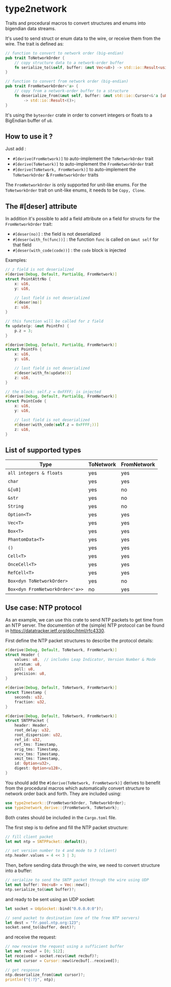 # type2network
Traits and procedural macros to convert structures and enums into bigendian data streams.

It's used to send struct or enum data to the wire, or receive them from the wire.
The trait is defined as:

```rust
// function to convert to network order (big-endian)
pub trait ToNetworkOrder {
    // copy structure data to a network-order buffer
    fn serialize_to(&self, buffer: &mut Vec<u8>) -> std::io::Result<usize>;
}

// function to convert from network order (big-endian)
pub trait FromNetworkOrder<'a> {
    // copy from a network-order buffer to a structure
    fn deserialize_from(&mut self, buffer: &mut std::io::Cursor<&'a [u8]>)
        -> std::io::Result<()>;
}
```

It's using the ```byteorder``` crate in order to convert integers or floats to a BigEndian buffer of ```u8```.

## How to use it ?

Just add :

* ```#[derive(FromNetwork)]``` to auto-implement the ```ToNetworkOrder``` trait
* ```#[derive(ToNetwork)]``` to auto-implement the ```FromNetworkOrder``` trait
* ```#[derive(ToNetwork, FromNetwork)]``` to auto-implement the ```ToNetworkOrder``` & ```FromNetworkOrder``` traits

The ```FromNetworkOrder``` is only supported for unit-like enums. For the ```ToNetworkOrder``` trait on unit-like enums, it needs to be ```Copy, Clone```.

## The #[deser] attribute
In addition it's possible to add a field attribute on a field for structs for the ```FromNetworkOrder``` trait:

* ```#[deser(no)]``` : the field is not deserialized
* ```#[deser(with_fn(func))]``` : the function ```func``` is called on ```&mut self``` for that field
* ```#[deser(with_code(code))]``` : the ```code``` block is injected

Examples:

```rust
// z field is not deserialized
#[derive(Debug, Default, PartialEq, FromNetwork)]
struct PointAttrNo {
    x: u16,
    y: u16,

    // last field is not deserialized
    #[deser(no)]
    z: u16,
}

// this function will be called for z field
fn update(p: &mut PointFn) {
    p.z = 3;
}

#[derive(Debug, Default, PartialEq, FromNetwork)]
struct PointFn {
    x: u16,
    y: u16,

    // last field is not deserialized
    #[deser(with_fn(update))]
    z: u16,
}

// the block: self.z = 0xFFFF; is injected
#[derive(Debug, Default, PartialEq, FromNetwork)]
struct PointCode {
    x: u16,
    y: u16,

    // last field is not deserialized
    #[deser(with_code(self.z = 0xFFFF;))]
    z: u16,
}
```

## List of supported types

| Type    | ToNetwork | FromNetwork |
| -------- | ------- |------- |
| ```all integers & floats```  |yes    |yes|
| ```char``` | yes     |yes|
| ```&[u8]``` | yes     |no|
| ```&str``` | yes     |no|
| ```String``` | yes     |no|
| ```Option<T>``` | yes     |yes|
| ```Vec<T>``` | yes     |yes|
| ```Box<T>``` | yes     |yes|
| ```PhantomData<T>``` | yes     |yes|
| ```()``` | yes     |yes|
| ```Cell<T>``` | yes     |yes|
| ```OnceCell<T>``` | yes     |yes|
| ```RefCell<T>``` | yes     |yes|
| ```Box<dyn ToNetworkOrder>``` | yes     |no|
| ```Box<dyn FromNetworkOrder<'a>>``` | no     |yes|




## Use case: NTP protocol
As an example, we can use this crate to send NTP packets to get time from an NTP server. The documention of the (simple) NTP protocol can be found in
https://datatracker.ietf.org/doc/html/rfc4330.

First define the NTP packet structures to describe the protocol details:

```rust
#[derive(Debug, Default, ToNetwork, FromNetwork)]
struct Header {
    values: u8,  // includes Leap Indicator, Version Number & Mode
    stratum: u8,
    poll: u8,
    precision: u8,
}

#[derive(Debug, Default, ToNetwork, FromNetwork)]
struct Timestamp {
    seconds: u32,
    fraction: u32,
}

#[derive(Debug, Default, ToNetwork, FromNetwork)]
struct SNTPPacket {
    header: Header,
    root_delay: u32,
    root_dispersion: u32,
    ref_id: u32,
    ref_tms: Timestamp,
    orig_tms: Timestamp,
    recv_tms: Timestamp,
    xmit_tms: Timestamp,
    id: Option<u32>,
    digest: Option<u128>,
}
```

You should add the ```#[derive(ToNetwork, FromNetwork)]``` derives to benefit from the procedural macros which automatically convert structure to network order back and forth. They are included using:

```rust
use type2network::{FromNetworkOrder, ToNetworkOrder};
use type2network_derive::{FromNetwork, ToNetwork};
```

Both crates should be included in the ```Cargo.toml``` file.

The first step is to define and fill the NTP packet structure:

```rust
// fill client packet
let mut ntp = SNTPPacket::default();

// set version number to 4 and mode to 3 (client)
ntp.header.values = 4 << 3 | 3;
```

Then, before sending data through the wire, we need to convert structure into a buffer:

```rust
// serialize to send the SNTP packet through the wire using UDP
let mut buffer: Vec<u8> = Vec::new();
ntp.serialize_to(&mut buffer)?;   
```

and ready to be sent using an UDP socket:

```rust
let socket = UdpSocket::bind("0.0.0.0:0")?;

// send packet to destination (one of the free NTP servers)
let dest = "fr.pool.ntp.org:123";
socket.send_to(&buffer, dest)?;
```

and receive the request:

```rust
// now receive the request using a sufficient buffer
let mut recbuf = [0; 512];
let received = socket.recv(&mut recbuf)?;
let mut cursor = Cursor::new(&recbuf[..received]);

// get response
ntp.deserialize_from(&mut cursor)?;
println!("{:?}", ntp);
```